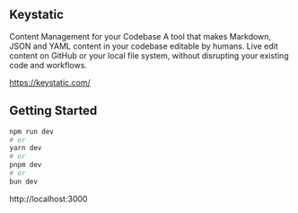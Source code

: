 ## Keystatic

Content Management for your Codebase
A tool that makes Markdown, JSON and YAML content in your codebase editable by humans. Live edit content on GitHub or your local file system, without disrupting your existing code and workflows.

https://keystatic.com/

## Getting Started

```bash
npm run dev
# or
yarn dev
# or
pnpm dev
# or
bun dev
```

http://localhost:3000

